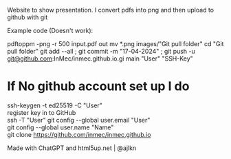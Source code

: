 Website to show presentation.
I convert pdfs into png and then upload to github with git 

Example code (Doesn't work):

pdftoppm -png -r 500 input.pdf out
mv *.png images/"Git pull folder"
cd "Git pull folder"
git add --all ; git commit -m "17-04-2024" ; git push -u git@github.com:InMec/inmec.github.io.gi main 
"User"
"SSH-Key"
# If No github account set up I do
ssh-keygen -t ed25519 -C "User"  
register key in to GitHub  
ssh -T "User"
git config --global user.email "User"  
git config --global user.name "Name"  
git clone https://github.com/inmec/inmec.github.io

Made with ChatGPT and html5up.net | @ajlkn 
